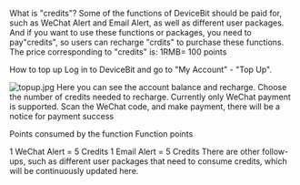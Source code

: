 What is "credits"?
Some of the functions of DeviceBit should be paid for, such as WeChat Alert and Email Alert, as well as different user packages. And if you want to use these functions or packages, you need to pay"credits", so users can recharge "crdits" to purchase these functions. The price corresponding to "credits" is:
1RMB= 100 points

How to top up
Log in to DeviceBit and go to "My Account" - "Top Up".

![topup.jpg](https://upload-images.jianshu.io/upload_images/5875248-a34fb71e4c958238.jpg?imageMogr2/auto-orient/strip%7CimageView2/2/w/1240)
Here you can see the account balance and recharge. Choose the number of credits needed to recharge. Currently only WeChat payment is supported. Scan the WeChat code, and make payment, there will be a notice for payment success


Points consumed by the function
Function points

1 WeChat Alert = 5 Credits
1 Email Alert = 5 Credits
There are other follow-ups, such as different user packages that need to consume credits, which will be continuously updated here.
